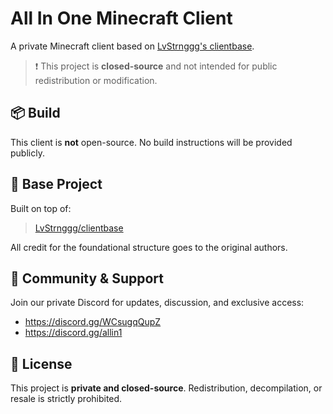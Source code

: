 # All In One Minecraft Client

A private Minecraft client based on [LvStrnggg's clientbase](https://github.com/LvStrnggg/clientbase).

> ❗ This project is **closed-source** and not intended for public redistribution or modification.

## 📦 Build

This client is **not** open-source. No build instructions will be provided publicly.

## 🔗 Base Project

Built on top of:
> [LvStrnggg/clientbase](https://github.com/LvStrnggg/clientbase)

All credit for the foundational structure goes to the original authors.

## 💬 Community & Support

Join our private Discord for updates, discussion, and exclusive access:

- https://discord.gg/WCsugqQupZ  
- https://discord.gg/allin1

## 🚫 License

This project is **private and closed-source**. Redistribution, decompilation, or resale is strictly prohibited.
